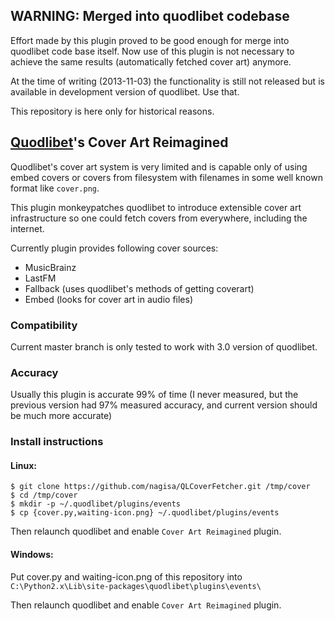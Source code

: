 ## WARNING: Merged into quodlibet codebase

Effort made by this plugin proved to be good enough for merge into quodlibet
code base itself. Now use of this plugin is not necessary to achieve the same
results (automatically fetched cover art) anymore.

At the time of writing (2013-11-03) the functionality is still not released but
is available in development version of quodlibet. Use that.

This repository is here only for historical reasons.

## [Quodlibet](http://code.google.com/p/quodlibet/)'s Cover Art Reimagined

Quodlibet's cover art system is very limited and is capable only of using
embed covers or covers from filesystem with filenames in some well known
format like `cover.png`.

This plugin monkeypatches quodlibet to introduce extensible cover art
infrastructure so one could fetch covers from everywhere, including the
internet.

Currently plugin provides following cover sources:

* MusicBrainz
* LastFM
* Fallback (uses quodlibet's methods of getting coverart)
* Embed (looks for cover art in audio files)

### Compatibility

Current master branch is only tested to work with 3.0 version of quodlibet.

### Accuracy

Usually this plugin is accurate 99% of time (I never measured, but the previous
version had 97% measured accuracy, and current version should be much
more accurate)

### Install instructions

#### Linux:

```
$ git clone https://github.com/nagisa/QLCoverFetcher.git /tmp/cover
$ cd /tmp/cover
$ mkdir -p ~/.quodlibet/plugins/events
$ cp {cover.py,waiting-icon.png} ~/.quodlibet/plugins/events
```

Then relaunch quodlibet and enable `Cover Art Reimagined` plugin.

#### Windows:

Put cover.py and waiting-icon.png of this repository into
`C:\Python2.x\Lib\site-packages\quodlibet\plugins\events\ `

Then relaunch quodlibet and enable `Cover Art Reimagined` plugin.
